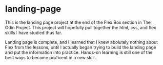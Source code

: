 # landing-page
This is the landing page project at the end of the Flex Box section in The Odin Project. This project will hopefully pull together the html, css, and flex skills I have studied thus far.

Landing page is complete, and I learned that I knew abolutely nothing about Flex from the lessons, until I actually began trying to build the landing page and put the information into practice. Hands-on learning is still one of the best ways to become proficent in a new skill.